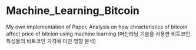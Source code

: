 # Machine_Learning_Bitcoin

My own implementation of Paper, Analysis on how chracteristics of bitcoin affect price of bitcion using machine learning (머신러닝 기술을 사용한 비트코인 특성들의 비트코인 가격에 미친 영향 분석)

